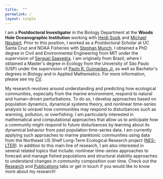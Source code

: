 ```yaml
---
title:  ""
permalink: /
layout: single
---
```


I am a **Postdoctoral Investigator** in the Biology Department at the **Woods Hole Oceanographic Institution** working with [Heidi Sosik](https://www2.whoi.edu/staff/hsosik/) and [Michael Neubert](https://www.whoi.edu/profile/mneubert/). Prior to this position, I worked as a Postdoctoral Scholar at UC Santa Cruz and NOAA Fisheries with [Stephan Munch](https://sbmunch.sites.ucsc.edu). I obtained a PhD degree in Civil and Environmental Engineering from MIT under the supervision of [Serguei Saavedra](https://sites.google.com/site/sergueisaavedra/). I am originally from Brazil, where I obtained a Master's degree in Ecology from the University of São Paulo (USP) under the supervision of [Paulo R. Guimarães Jr.](http://guimaraeslab.weebly.com/) as well as Bachelor's degrees in Biology and in Applied Mathematics. For more information, please see my [CV](https://lucaspdmedeiros.github.io/files/Medeiros_CV.pdf).

My research revolves around understanding and predicting how ecological communities, especially from the marine environment, respond to natural and human-driven perturbations. To do so, I develop approaches based on population dynamics, dynamical systems theory, and nonlinear time-series analysis to unravel how communities may respond to disturbances such as warming, pollution, or overfishing. I am particularly interested in mathematical and computational approaches that allow us to anticipate how a community might respond to future disturbances by learning about its dynamical behavior from past population time-series data. I am currently applying such approaches to marine planktonic communities using data from the Northeast US Shelf Long-Term Ecological Research project ([NES-LTER](https://nes-lter.whoi.edu)). In addition to this main line of research, I am also interested in several related topics that include: nonlinear time-series approaches to forecast and manage fished populations and structural stability approaches to understand changes in community composition over time. Check out the [Research](https://lucaspdmedeiros.github.io/_pages/Research) and [Publications](https://lucaspdmedeiros.github.io/_pages/Publications) tabs or get in touch if you would like to know more about my research!
